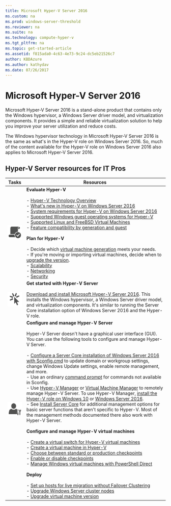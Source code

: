 ```yaml
---
title: Microsoft Hyper-V Server 2016 
ms.custom: na
ms.prod: windows-server-threshold
ms.reviewer: na
ms.suite: na
ms.technology: compute-hyper-v
ms.tgt_pltfrm: na
ms.topic: get-started-article
ms.assetid: f815ada0-4c63-4e73-9c24-dc5eb21526c7
author: KBDAzure
ms.author: kathydav
ms.date: 07/26/2017
---
```

# Microsoft Hyper-V Server 2016 
  
Microsoft Hyper-V Server 2016 is a stand\-alone product that contains only the Windows hypervisor, a Windows Server driver model, and virtualization components. It provides a simple and reliable virtualization solution to help you improve your server utilization and reduce costs.  
  
The Windows hypervisor technology in Microsoft Hyper-V Server 2016 is the same as what's in the Hyper\-V role on Windows Server 2016. So, much of the content available for the Hyper\-V role on Windows Server 2016 also applies to Microsoft Hyper-V Server 2016.  
  
## Hyper\-V Server resources for IT Pros  
  
|Tasks|Resources|  
|-|-|  
|![Meets requirements symbol](media/All_Symbols_MeetsRequirements.png)|**Evaluate Hyper-V**<br /><br />-   [Hyper-V Technology Overview](hyper-v-technology-overview.md)<br />- [What's new in Hyper-V on Windows Server 2016](what-s-new-in-hyper-v-on-windows.md)<br />-   [System requirements for Hyper-V on Windows Server 2016](system-requirements-for-hyper-v-on-windows.md)<br />-   [Supported Windows guest operating systems for Hyper-V](supported-windows-guest-operating-systems-for-hyper-v-on-windows.md)<br />-   [Supported Linux and FreeBSD Virtual Machines](supported-linux-and-freebsd-virtual-machines-for-hyper-v-on-windows.md)<br />-   [Feature compatibility by generation and guest](hyper-v-feature-compatibility-by-generation-and-guest.md)<br /><br />**Plan for Hyper-V**<br /><br />- Decide which [virtual machine generation](plan/should-i-create-a-generation-1-or-2-virtual-machine-in-hyper-v.md)  meets your needs. <br/>- If you're moving or importing virtual machines, decide when to [upgrade the version](deploy/upgrade-virtual-machine-version-in-hyper-v-on-windows-or-windows-server.md). <br />- [Scalability](plan/plan-for-hyper-v-scalability-in-windows-server-2016.md) <br />- [Networking](plan/plan-for-hyper-v-networking-in-windows-server-2016.md) <br />- [Security](plan/plan-for-hyper-v-security-in-Windows-Server-2016.md)|  
|![Get started symbol](media/All_Symbols_GetStarted.png)|**Get started with Hyper-V Server**<br /><br />[Download and install Microsoft Hyper\-V Server 2016](https://www.microsoft.com/evalcenter/evaluate-hyper-v-server-2016). This installs the Windows hypervisor, a Windows Server driver model, and virtualization components. It's similar to running the Server Core installation option of Windows Server 2016 and the Hyper\-V role.|  
|![Manage symbol](media/All_Symbols_Administrator.png)|**Configure and manage Hyper-V Server**<br /><br />Hyper\-V Server doesn't have a graphical user interface \(GUI\). You can use the following tools to configure and manage Hyper\-V Server.<br /><br />-   [Configure a Server Core installation of Windows Server 2016 with Sconfig.cmd](../../get-started/sconfig-on-ws2016.md) to update domain or workgroup settings, change Windows Update settings, enable remote management, and more.<br />-   Use an ordinary [command prompt](../../administration/windows-commands/windows-commands.md) for commands not available in Sconfig.<br />-   Use [Hyper\-V Manager](https://msdn.microsoft.com/virtualization/hyperv_on_windows/user_guide/remote_host_management) or [Virtual Machine Manager](https://docs.microsoft.com/system-center/vmm) to remotely manage  Hyper\-V Server. To use Hyper\-V Manager, [install the Hyper\-V role on Windows 10](https://docs.microsoft.com/virtualization/hyper-v-on-windows/quick-start/enable-hyper-v) or [Windows Server 2016](get-started/install-the-hyper-v-role-on-windows-server.md).<br />-   See [Install Server Core](../../get-started/getting-started-with-server-core.md) for additional management options for basic server functions that aren't specific to Hyper\-V. Most of the management methods documented there also work with Hyper\-V Server.<br /><br />**Configure and manage Hyper\-V virtual machines**<br /><br />-   [Create a virtual switch for Hyper-V virtual machines](get-started/create-a-virtual-switch-for-hyper-v-virtual-machines.md)<br />-   [Create a virtual machine in Hyper-V](get-started/create-a-virtual-machine-in-hyper-v.md)<br />-   [Choose between standard or production checkpoints](manage/choose-between-standard-or-production-checkpoints-in-hyper-v.md)<br />-   [Enable or disable checkpoints](manage/enable-or-disable-checkpoints-in-hyper-v.md)<br />-   [Manage Windows virtual machines with PowerShell Direct](manage/manage-windows-virtual-machines-with-powershell-direct.md) <br /><br />**Deploy**<br /><br />-   [Set up hosts for live migration without Failover Clustering](deploy/set-up-hosts-for-live-migration-without-failover-clustering.md)<br />- [Upgrade Windows Server cluster nodes](../../failover-clustering/cluster-operating-system-rolling-upgrade.md)<br />- [Upgrade virtual machine version](deploy/upgrade-virtual-machine-version-in-hyper-v-on-windows-or-windows-server.md)<br />|  
